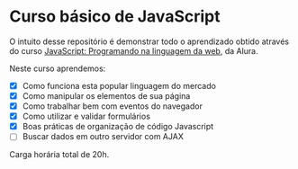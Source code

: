 # Curso básico de JavaScript

O intuito desse repositório é demonstrar todo o aprendizado obtido através do curso [JavaScript: Programando na linguagem da web](https://cursos.alura.com.br/course/javascript-programando-na-linguagem-web), da Alura.

Neste curso aprendemos:
- [x] Como funciona esta popular linguagem do mercado
- [x] Como manipular os elementos de sua página
- [x] Como trabalhar bem com eventos do navegador
- [x] Como utilizar e validar formulários
- [x] Boas práticas de organização de código Javascript
- [ ] Buscar dados em outro servidor com AJAX

Carga horária total de 20h.

